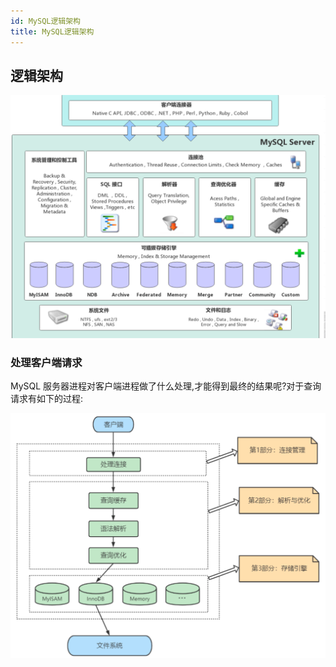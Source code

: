 ```yaml
---
id: MySQL逻辑架构
title: MySQL逻辑架构
---
```


## 逻辑架构

![image-20220503224440487](./image/MySQL逻辑架构/image-20220503224440487.png)



### 处理客户端请求

MySQL 服务器进程对客户端进程做了什么处理,才能得到最终的结果呢?对于查询请求有如下的过程:

![image-20220503223746929](./image/MySQL逻辑架构/image-20220503223746929.png)
